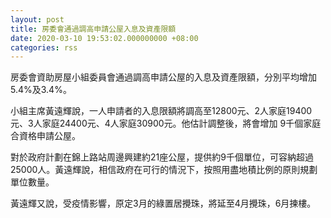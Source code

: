 ```yaml
---
layout: post
title: 房委會通過調高申請公屋入息及資產限額
date: 2020-03-10 19:53:02.000000000 +08:00
categories: rss
---
```


房委會資助房屋小組委員會通過調高申請公屋的入息及資產限額，分別平均增加5.4%及3.4%。

小組主席黃遠輝說，一人申請者的入息限額將調高至12800元、2人家庭19400元、3人家庭24400元、4人家庭30900元。他估計調整後，將會增加 9千個家庭合資格申請公屋。

對於政府計劃在錦上路站周邊興建約21座公屋，提供約9千個單位，可容納超過25000人。黃遠輝說，相信政府在可行的情況下，按照用盡地積比例的原則規劃單位數量。

黃遠輝又說，受疫情影響，原定3月的綠置居攪珠，將延至4月攪珠，6月揀樓。
